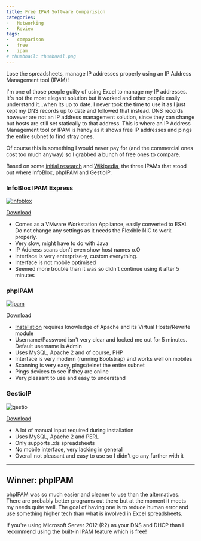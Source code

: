 ```yaml
---
title: Free IPAM Software Comparision
categories:
-   Networking
-   Review
tags:
-   comparison
-   free
-   ipam
# thumbnail: thumbnail.png
---
```


Lose the spreadsheets, manage IP addresses properly using an IP Address Management tool (IPAM)!

<!-- more -->

I'm one of those people guilty of using Excel to manage my IP addresses. It's not the most elegant solution but it worked and other people easily understand it...when its up to date. I never took the time to use it as I just kept my DNS records up to date and followed that instead. DNS records however are not an IP address management solution, since they can change but hosts are still set statically to that address. This is where an IP Address Management tool or IPAM is handy as it shows free IP addresses and pings the entire subnet to find stray ones.

Of course this is something I would never pay for (and the commercial ones cost too much anyway) so I grabbed a bunch of free ones to compare.

Based on some [initial research](https://www.reddit.com/) and [Wikipedia](https://en.wikipedia.org/wiki/IP_address_management), the three IPAMs that stood out where InfoBlox, phpIPAM and GestioIP.

### InfoBlox IPAM Express

[]({{page.images}}gestio.png)[![infoblox]({{page.images}}infoblox-300x231.png)]({{page.images}}infoblox.png)

[Download](https://www.infoblox.com/downloads/software/ip-address-management-freeware)

*   Comes as a VMware Workstation Appliance, easily converted to ESXi. Do not change any settings as it needs the Flexible NIC to work properly.
*   Very slow, might have to do with Java
*   IP Address scans don't even show host names o.O
*   Interface is very enterprise-y, custom everything.
*   Interface is not mobile optimised
*   Seemed more trouble than it was so didn't continue using it after 5 minutes

### phpIPAM

[![ipam]({{page.images}}ipam-300x234.png)]({{page.images}}ipam.png)

[Download](http://phpipam.net/documents/download-phpipam/)

*   [Installation](http://frankhinek.com/how-to-setup-phpipam-on-ubuntu-14-04/) requires knowledge of Apache and its Virtual Hosts/Rewrite module
*   Username/Password isn't very clear and locked me out for 5 minutes. Default username is Admin
*   Uses MySQL, Apache 2 and of course, PHP
*   Interface is very modern (running Bootstrap) and works well on mobiles
*   Scanning is very easy, pings/telnet the entire subnet
*   Pings devices to see if they are online
*   Very pleasant to use and easy to understand

### GestioIP

![gestio]({{page.images}}gestio-300x281.png)

[Download](http://sourceforge.net/projects/gestioip/)

*   A lot of manual input required during installation
*   Uses MySQL, Apache 2 and PERL
*   Only supports .xls spreadsheets
*   No mobile interface, very lacking in general
*   Overall not pleasant and easy to use so I didn't go any further with it

--------------------------------

## Winner: phpIPAM

phpIPAM was so much easier and cleaner to use than the alternatives. There are probably better programs out there but at the moment it meets my needs quite well. The goal of having one is to reduce human error and use something higher tech than what is involved in Excel spreadsheets.

If you're using Microsoft Server 2012 (R2) as your DNS and DHCP than I recommend using the built-in IPAM feature which is free!
